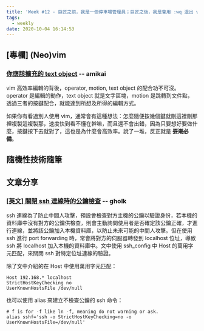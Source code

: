 ```yaml
---
title: 'Week #12 - 巨匠之前，我是一個停車場管理員；巨匠之後，我是會用 :wq 退出 vim 的停車場管理員。'
tags:
  - weekly
date: 2020-10-04 16:14:53
---
```



## [專欄] (Neo)vim
### [你應該擴充的 text object](https://amikai.github.io/2020/09/22/vim-text-object/) -- amikai
vim 高效率編輯的背後，operator, motion, text object 的配合功不可沒。operator 是編輯的動作，text object 就是文字區塊，motion 是跳轉到文件點，透過三者的按鍵配合，就能達到所想及所得的編輯方式。

如果你有看過別人使用 vim，通常會有這種想法：怎麼隨便按幾個鍵就刪這裡刪那裡複製這複製那，速度快到看不懂在幹嘛，而且還不會出錯，因為只要想好要做什麼，按鍵按下去就對了，這也是為什麼會高效率。說了一堆，反正就是 ~~**耍潮必備**~~。

## 隨機性技術隨筆
## 文章分享

### [[英文] 關閉 ssh 連線時的公鑰檢查](https://www.shellhacks.com/disable-ssh-host-key-checking/) -- gholk
ssh 連線為了防止中間人攻擊，預設會檢查對方主機的公鑰以驗證身份，若本機的資料庫中沒有對方的公鑰供檢查，則會主動詢問使用者是否確定該公鑰正確，才進行連線，並將該公鑰加入本機資料庫，以防止未來可能的中間人攻擊。但在使用 ssh 進行 port forwarding 時，常會將對方的伺服器轉發到 localhost 位址，導致 ssh 將 localhost 加入本機的資料庫中。文中使用 ssh_config 中 Host 的萬用字元匹配，來關閉 ssh 對特定位址連線的驗證。

除了文中介紹的在 Host 中使用萬用字元匹配：

```
Host 192.168.* localhost
StrictHostKeyChecking no
UserKnownHostsFile /dev/null
```

也可以使用 alias 來建立不檢查公鑰的 ssh 命令：

```shell
# f is for -f like ln -f, meaning do not warning or ask.
alias sshf='ssh -o StrictHostKeyChecking=no -o UserKnownHostsFile=/dev/null'
```
